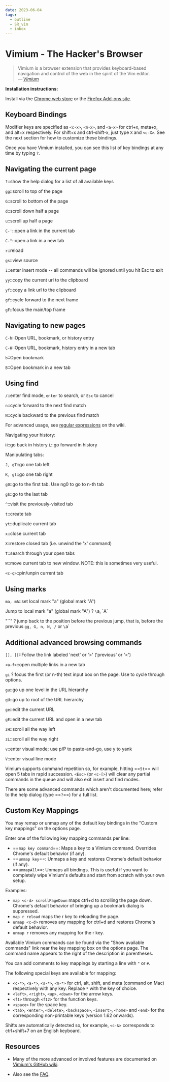 ```yaml
---
date: 2023-06-04
tags:
  - outline
  - SR_vim
  - inbox
---
```


# Vimium - The Hacker's Browser

> Vimium is a browser extension that provides keyboard-based navigation and
> control of the web in the spirit of the Vim editor.\
> — <cite>[Vimium](https://vimium.github.io/)</cite>

**Installation instructions:**

Install via the [Chrome web store](https://chrome.google.com/extensions/detail/dbepggeogbaibhgnhhndojpepiihcmeb) or the [Firefox Add-ons site](https://addons.mozilla.org/en-GB/firefox/addon/vimium-ff/).

## Keyboard Bindings

Modifier keys are specified as `<c-x>`, `<m-x>`, and `<a-x>` for ctrl+x, meta+x, and alt+x
respectively. For shift+x and ctrl-shift-x, just type `X` and `<c-X>`. See the next section for how to
customize these bindings.

Once you have Vimium installed, you can see this list of key bindings at any time by typing `?`.

## Navigating the current page

`?`::show the help dialog for a list of all available keys

`gg`::scroll to top of the page

`G`::scroll to bottom of the page

`d`::scroll down half a page

`u`::scroll up half a page

`C-'`::open a link in the current tab

`C-"`::open a link in a new tab

`r`::reload

`gs`::view source

`i`::enter insert mode -- all commands will be ignored until you hit Esc to exit

`yy`::copy the current url to the clipboard
<!--SR:!2024-01-27,7,265-->

`yf`::copy a link url to the clipboard

`gf`::cycle forward to the next frame

`gF`::focus the main/top frame

## Navigating to new pages

`C-h`::Open URL, bookmark, or history entry

`C-H`::Open URL, bookmark, history entry in a new tab
<!--SR:!2023-06-06,1,225-->

`b`::Open bookmark

`B`::Open bookmark in a new tab

## Using find

`/`::enter find mode, `enter` to search, or `Esc` to cancel

`n`::cycle forward to the next find match

`N`::cycle backward to the previous find match

For advanced usage, see [regular expressions](https://github.com/philc/vimium/wiki/Find-Mode) on the wiki.

Navigating your history:

`H`::go back in history
`L`::go forward in history

Manipulating tabs:

`J, gT`::go one tab left

`K, gt`::go one tab right

`g0`::go to the first tab. Use ng0 to go to n-th tab
<!--SR:!2023-06-06,1,225-->

`g$`::go to the last tab

`^`::visit the previously-visited tab

`t`::create tab

`yt`::duplicate current tab

`x`::close current tab

`X`::restore closed tab (i.e. unwind the 'x' command)
<!--SR:!2023-06-07,2,245-->

`T`::search through your open tabs

`W`::move current tab to new window. NOTE: this is sometimes very useful.

`<c-q>`::pin/unpin current tab

## Using marks

`ma, mA`::set local mark "a" (global mark "A")

Jump to local mark "a" (global mark "A")
?
`\`a, \`A`

"\`\`"
?
jump back to the position before the previous jump, that is, before the previous
`gg, G, n, N, /` or `\`a`

## Additional advanced browsing commands

`]], [[`::Follow the link labeled 'next' or '>' ('previous' or '<')

`<a-f>`::open multiple links in a new tab

`gi`
?
focus the first (or n-th) text input box on the page. Use <tab> to cycle through
options.

`gu`::go up one level in the URL hierarchy
<!--SR:!2023-06-06,2,245-->

`gU`::go up to root of the URL hierarchy

`ge`::edit the current URL
<!--SR:!2023-06-05,1,228-->

`gE`::edit the current URL and open in a new tab
<!--SR:!2024-01-21,1,225-->

`zH`::scroll all the way left

`zL`::scroll all the way right

`v`::enter visual mode; use p/P to paste-and-go, use y to yank

`V`::enter visual line mode

Vimium supports command repetition so, for example, hitting ==`5t`== will open 5
tabs in rapid succession. `<Esc>` (or `<c-[>`) will clear any partial commands
in the queue and will also exit insert and find modes.

There are some advanced commands which aren't documented here; refer to the help
dialog (type ==`?`==) for a full list.
<!--SR:!2023-06-05,1,230-->

## Custom Key Mappings

You may remap or unmap any of the default key bindings in the "Custom key
mappings" on the options page.

Enter one of the following key mapping commands per line:

- ==`map key command`==: Maps a key to a Vimium command. Overrides Chrome's
  default behavior (if any).
- ==`unmap key`==: Unmaps a key and restores Chrome's default behavior (if any).
- ==`unmapAll`==: Unmaps all bindings. This is useful if you want to completely
  wipe Vimium's defaults and start from scratch with your own setup.

Examples:

- `map <c-d> scrollPageDown` maps ctrl+d to scrolling the page down. Chrome's
  default behavior of bringing up a bookmark dialog is suppressed.
- `map r reload` maps the r key to reloading the page.
- `unmap <c-d>` removes any mapping for ctrl+d and restores Chrome's default
  behavior.
- `unmap r` removes any mapping for the r key.

Available Vimium commands can be found via the "Show available commands" link
near the key mapping box on the options page. The command name appears to the
right of the description in parentheses.

You can add comments to key mappings by starting a line with `"` or `#`.

The following special keys are available for mapping:

- `<c-*>`, `<a-*>`, `<s-*>`, `<m-*>` for ctrl, alt, shift, and meta (command on
  Mac) respectively with any key. Replace `*` with the key of choice.
- `<left>`, `<right>`, `<up>`, `<down>` for the arrow keys.
- `<f1>` through `<f12>` for the function keys.
- `<space>` for the space key.
- `<tab>`, `<enter>`, `<delete>`, `<backspace>`, `<insert>`, `<home>` and
  `<end>` for the corresponding non-printable keys (version 1.62 onwards).

Shifts are automatically detected so, for example, `<c-&>` corresponds to
ctrl+shift+7 on an English keyboard.

## Resources

- Many of the more advanced or involved features are documented on
  [Vimium's GitHub wiki](https://github.com/philc/vimium/wiki).

- Also see the [FAQ](https://github.com/philc/vimium/wiki/FAQ).

